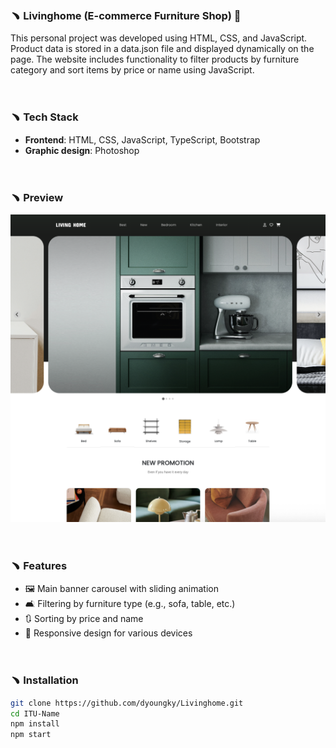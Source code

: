 ### ﹅ Livinghome (E-commerce Furniture Shop) 🛒

This personal project was developed using HTML, CSS, and JavaScript. Product data is stored in a data.json file and displayed dynamically on the page. The website includes functionality to filter products by furniture category and sort items by price or name using JavaScript.

<br>

### ﹅ Tech Stack

- **Frontend**: HTML, CSS, JavaScript, TypeScript, Bootstrap
- **Graphic design**: Photoshop

<br>

### ﹅ Preview

![Webshop Screenshot](images/livinghome-intro.png)

<br>

### ﹅ Features

- 🖼️ Main banner carousel with sliding animation
- 🛋️ Filtering by furniture type (e.g., sofa, table, etc.)
- 🔃 Sorting by price and name
- 📱 Responsive design for various devices

<br>

### ﹅ Installation

```bash
git clone https://github.com/dyoungky/Livinghome.git
cd ITU-Name
npm install
npm start
```
